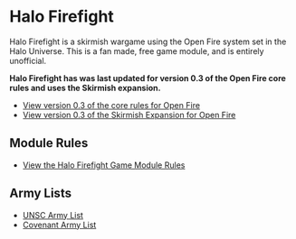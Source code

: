 # Halo Firefight

Halo Firefight is a skirmish wargame using the Open Fire system set in the Halo Universe. This is a fan made, free game module, and is entirely unofficial.

**Halo Firefight has was last updated for version 0.3 of the Open Fire core rules and uses the Skirmish expansion.**

- [View version 0.3 of the core rules for Open Fire](https://github.com/open-source-tabletop/openfire/blob/main/releases/v0.3/core-rules.md)
- [View version 0.3 of the Skirmish Expansion for Open Fire](https://github.com/open-source-tabletop/openfire/blob/main/releases/v0.3/expansion-skirmish.md)

## Module Rules

- [View the Halo Firefight Game Module Rules](halo-firefight-game-module.md)

## Army Lists

- [UNSC Army List](halo-firefight-unsc-army.md)
- [Covenant Army List](halo-firefight-covenant-army.md)